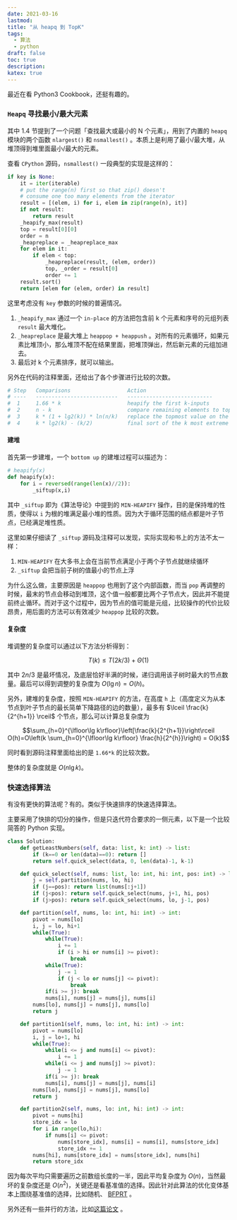 ```yaml
---
date: 2021-03-16
lastmod:
title: "从 heapq 到 TopK"
tags:
  - 算法
  - python
draft: false
toc: true
description:
katex: true
---
```


最近在看 Python3 Cookbook，还挺有趣的。

### `Heapq` 寻找最小/最大元素

其中 1.4 节提到了一个问题「查找最大或最小的 N 个元素」，用到了内置的 `heapq` 模块的两个函数 `nlargest()` 和 `nsmallest()` 。本质上是利用了最小/最大堆，从堆顶得到堆里面最小/最大的元素。

查看 `CPython` 源码，`nsmallest()` 一段典型的实现是这样的：

```python
if key is None:
    it = iter(iterable)
    # put the range(n) first so that zip() doesn't
    # consume one too many elements from the iterator
    result = [(elem, i) for i, elem in zip(range(n), it)]
    if not result:
        return result
    _heapify_max(result)
    top = result[0][0]
    order = n
    _heapreplace = _heapreplace_max
    for elem in it:
        if elem < top:
            _heapreplace(result, (elem, order))
            top, _order = result[0]
            order += 1
    result.sort()
    return [elem for (elem, order) in result]
```

这里考虑没有 `key` 参数的时候的普遍情况。

1. `_heapify_max` 通过一个 `in-place` 的方法把包含前 k 个元素和序号的元组列表 `result` 最大堆化。
2. `_heapreplace` 是最大堆上 `heappop + heappush` 。对所有的元素循环，如果元素比堆顶小，那么堆顶不配在结果里面，把堆顶弹出，然后新元素的元组加进去。
3. 最后对 k 个元素排序，就可以输出。

另外在代码的注释里面，还给出了各个步骤进行比较的次数。

```python
# Step   Comparisons                  Action
# ----   --------------------------   ---------------------------
#  1     1.66 * k                     heapify the first k-inputs
#  2     n - k                        compare remaining elements to top of heap
#  3     k * (1 + lg2(k)) * ln(n/k)   replace the topmost value on the heap
#  4     k * lg2(k) - (k/2)           final sort of the k most extreme values
```

#### 建堆

首先第一步建堆，一个 `bottom up` 的建堆过程可以描述为：

```python
# heapify(x)
def heapify(x):
    for i = reversed(range(len(x)//2)):
        _siftup(x,i)
```

其中 `_siftup` 即为《算法导论》中提到的 `MIN-HEAPIFY` 操作，目的是保持堆的性质，使得以 `i` 为根的堆满足最小堆的性质。因为大于循环范围的结点都是叶子节点，已经满足堆性质。

这里如果仔细读了 `_siftup` 源码及注释可以发现，实际实现和书上的方法不太一样：

1. `MIN-HEAPIFY` 在大多书上会在当前节点满足小于两个子节点就继续循环
2. `_siftup` 会把当前子树的值最小的节点上浮

为什么这么做，主要原因是 `heappop` 也用到了这个内部函数，而当 `pop` 再调整的时候，最末的节点会移动到堆顶，这个值一般都要比两个子节点大，因此并不能提前终止循环。而对于这个过程中，因为节点的值可能是元组，比较操作的代价比较昂贵，用后面的方法可以有效减少 `heappop` 比较的次数。

#### 复杂度

堆调整的复杂度可以通过以下方法分析得到：

$$T(k) \le T(2k/3) + \Theta(1)$$

其中 $2n/3$ 是最坏情况，及底层恰好半满的时候，递归调用该子树时最大的节点数量。最后可以得到调整的复杂度为 $O(\lg n) = O(h)$。

另外，建堆的复杂度，按照 `MIN-HEAPIFY` 的方法，在高度 `h` 上（高度定义为从本节点到叶子节点的最长简单下降路径的边的数量），最多有 $\lceil \frac{k}{2^{h+1}} \rceil$ 个节点，那么可以计算总复杂度为

$$\sum_{h=0}^{\lfloor\lg k\rfloor}\left[\frac{k}{2^{h+1}}\right\rceil O(h)=O\left(k \sum_{h=0}^{\lfloor\lg k\rfloor} \frac{h}{2^{h}}\right) = O(k)$$

同时看到源码注释里面给出的是 `1.66*k` 的比较次数。

整体的复杂度就是 $O(n\lg k)$。

### 快速选择算法

有没有更快的算法呢？有的。类似于快速排序的快速选择算法。

主要采用了快排的切分的操作，但是只迭代符合要求的一侧元素，以下是一个比较简答的 Python 实现。

```python
class Solution:
    def getLeastNumbers(self, data: list, k: int) -> list:
        if (k==0 or len(data)==0): return []
        return self.quick_select(data, 0, len(data)-1, k-1)

    def quick_select(self, nums: list, lo: int, hi: int, pos: int) -> list:
        j = self.partition(nums, lo, hi)
        if (j==pos): return list(nums[:j+1])
        if (j<pos): return self.quick_select(nums, j+1, hi, pos)
        if (j>pos): return self.quick_select(nums, lo, j-1, pos)

    def partition(self, nums, lo: int, hi: int) -> int:
        pivot = nums[lo]
        i, j = lo, hi+1
        while(True):
            while(True):
                i += 1
                if (i > hi or nums[i] >= pivot):
                    break
            while(True):
                j -= 1
                if (j < lo or nums[j] <= pivot):
                    break
            if(i >= j): break
            nums[i], nums[j] = nums[j], nums[i]
        nums[lo], nums[j] = nums[j], nums[lo]
        return j

    def partition1(self, nums, lo: int, hi: int) -> int:
        pivot = nums[lo]
        i, j = lo+1, hi
        while(True):
            while(i <= j and nums[i] <= pivot):
                i += 1
            while(i <= j and nums[j] >= pivot):
                j -= 1
            if(i >= j): break
            nums[i], nums[j] = nums[j], nums[i]
        nums[lo], nums[j] = nums[j], nums[lo]
        return j

    def partition2(self, nums, lo: int, hi: int) -> int:
        pivot = nums[hi]
        store_idx = lo
        for i in range(lo,hi):
            if nums[i] <= pivot:
                nums[store_idx], nums[i] = nums[i], nums[store_idx]
                store_idx += 1
        nums[hi], nums[store_idx] = nums[store_idx], nums[hi]
        return store_idx
```

因为每次平均只需要遍历之前数组长度的一半，因此平均复杂度为 $O(n)$，当然最坏的复杂度还是 $O(n^2)$，关键还是看基准值的选择。因此针对此算法的优化变体基本上围绕基准值的选择，比如随机、 [BFPRT](https://en.wikipedia.org/wiki/Median_of_medians) 。

另外还有一些并行的方法，比如[这篇论文](https://www.doc.ic.ac.uk/~hlgr/pdfs/MassivelyParallelTopK.pdf) 。
